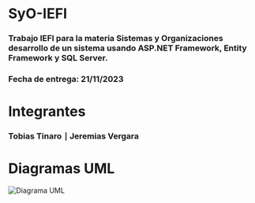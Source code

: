 # SyO-IEFI
### Trabajo IEFI para la materia Sistemas y Organizaciones desarrollo de un sistema usando ASP.NET Framework, Entity Framework y SQL Server.
### Fecha de entrega: 21/11/2023
# Integrantes
### Tobias Tinaro ∣ Jeremias Vergara
# Diagramas UML
![Diagrama UML](https://github.com/tobiascrocus/SyO-IEFI/assets/126523676/51b83886-0052-4c9c-b205-0a5af31b3182)
